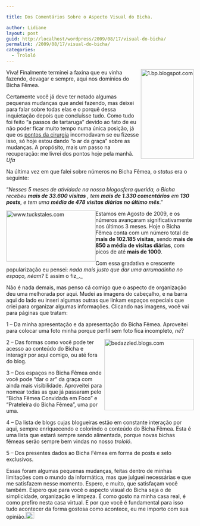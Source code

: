 ```yaml
---

title: Dos Comentários Sobre o Aspecto Visual do Bicha.

author: Lidiane
layout: post
guid: http://localhost/wordpress/2009/08/17/visual-do-bicha/
permalink: /2009/08/17/visual-do-bicha/
categories:
  - Trololó
---
```

[<img style="display: inline; margin-left: 0; margin-right: 0; border-width: 0;" title="1.bp.blogspot.com" src="http://www.trololodemulher.com.br/blog/wp-content/uploads/2009/08/1-bp-blogspot-com_thumb.png" border="0" alt="1.bp.blogspot.com" width="142" height="240" align="right" />](http://www.trololodemulher.com.br/blog/wp-content/uploads/2009/08/1-bp-blogspot-com.png) Viva! Finalmente terminei a faxina que eu vinha fazendo, devagar e sempre, aqui nos domínios do Bicha Fêmea.

Certamente você já deve ter notado algumas pequenas mudanças que andei fazendo, mas deixei para falar sobre todas elas e o porquê dessa inquietação depois que concluísse tudo. Como tudo foi feito “a passos de tartaruga” devido ao fato de eu não poder ficar muito tempo numa única posição, já que os [pontos da cirurgia](http://www.trololodemulher.com.br/2009/08/08/e-depois-da-tempestade-que-foi-a-cirurgia/) incomodavam se eu fizesse isso, só hoje estou dando “o ar da graça” sobre as mudanças. A propósito, mais um passo na recuperação: me livrei dos pontos hoje pela manhã. _Ufa_![<img style="display: inline;" title="EmoticonConfused" src="http://www.trololodemulher.com.br/blog/wp-content/uploads/2009/08/emoticonconfused_thumb1.gif" alt="EmoticonConfused" width="18" height="18" />](http://www.trololodemulher.com.br/blog/wp-content/uploads/2009/08/emoticonconfused1.gif)

Na última vez em que falei sobre números no Bicha Fêmea, o _status_ era o seguinte:

“_Nesses 5 meses de atividade na nossa blogosfera querida, o Bicha recebeu **mais de 33.600 visitas** , tem **mais de 1.330 comentários** em **130 posts**, e tem uma **média de 478 visitas diárias no último mês**_.”

[<img style="display: inline; margin-left: 0; margin-right: 0;" title="www.tuckstales.com" src="http://www.trololodemulher.com.br/blog/wp-content/uploads/2009/08/www-tuckstales-com_thumb.jpg" alt="www.tuckstales.com" width="240" height="137" align="left" />](http://www.trololodemulher.com.br/blog/wp-content/uploads/2009/08/www-tuckstales-com.jpg) Estamos em Agosto de 2009, e os números avançaram significativamente nos últimos 3 meses. Hoje o Bicha Fêmea conta com um número total de **mais de 102.185 visitas**, sendo **mais de 850 a média de visitas diárias**, com picos de até **mais de 1000**.

Com essa gradativa e crescente popularização eu pensei: _nada mais justo que dar uma arrumadinha no espaço, néam?_ E assim o fiz_._

Não é nada demais, mas penso cá comigo que o aspecto de organização deu uma melhorada por aqui. Mudei as imagens do cabeçalho, e na barra aqui do lado eu inseri algumas outras que linkam espaços especiais que criei para organizar algumas informações. Clicando nas imagens, você vai para páginas que tratam:

1 – Da minha apresentação e da apresentação do Bicha Fêmea. Aproveitei para colocar uma foto minha porque perfil sem foto fica incompleto, _né_?

[<img style="display: inline; margin-left: 0; margin-right: 0; border-width: 0;" title="bedazzled.blogs.com" src="http://www.trololodemulher.com.br/blog/wp-content/uploads/2009/08/bedazzled-blogs-com_thumb.jpg" border="0" alt="bedazzled.blogs.com" width="240" height="191" align="right" />](http://www.trololodemulher.com.br/blog/wp-content/uploads/2009/08/bedazzled-blogs-com.jpg) 2 – Das formas como você pode ter acesso ao conteúdo do Bicha e interagir por aqui comigo, ou até fora do blog.

3 – Dos espaços no Bicha Fêmea onde você pode “dar o ar” da graça com ainda mais visibilidade. Aproveitei para nomear todas as que já passaram pelo “Bicha Fêmea Convidada em Foco” e “Prateleira do Bicha Fêmea”, uma por uma.

4 – Da lista de blogs cujas blogueiras estão em constante interação por aqui, sempre enriquecendo e colorindo o conteúdo do Bicha Fêmea. Esta é uma lista que estará sempre sendo alimentada, porque novas bichas fêmeas serão sempre bem vindas no nosso _trololó_.

5 – Dos presentes dados ao Bicha Fêmea em forma de posts e selo exclusivos.

Essas foram algumas pequenas mudanças, feitas dentro de minhas limitações com o mundo da informática, mas que julguei necessárias e que me satisfazem nesse momento. Espero, e muito, que satisfaçam você também. Espero que para você o aspecto visual do Bicha seja o de simplicidade, organização e limpeza. É como gosto na minha casa real, é como prefiro nesta casa virtual. E por que você é fundamental para isso tudo acontecer da forma gostosa como acontece, eu me importo com sua opinião.[<img style="display: inline;" title="EmoticonThumbsUp" src="http://www.trololodemulher.com.br/blog/wp-content/uploads/2009/08/emoticonthumbsup_thumb.gif" alt="EmoticonThumbsUp" width="23" height="18" />](http://www.trololodemulher.com.br/blog/wp-content/uploads/2009/08/emoticonthumbsup1.gif)

<span style="color: #000080;"> </span>